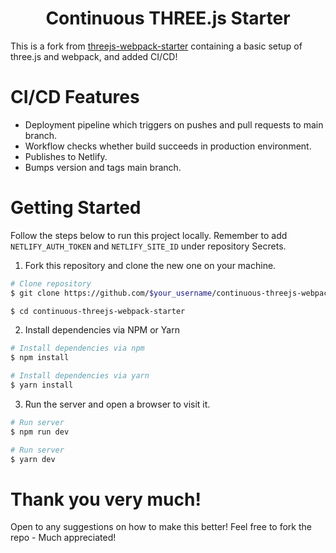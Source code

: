 <h1 align="center">Continuous THREE.js Starter</h1>

This is a fork from [threejs-webpack-starter](https://github.com/ShivangAgr/threejs-webpack-starter) containing a basic setup of three.js and webpack, and added CI/CD!

# CI/CD Features

- Deployment pipeline which triggers on pushes and pull requests to main branch.
- Workflow checks whether build succeeds in production environment.
- Publishes to Netlify.
- Bumps version and tags main branch.

# Getting Started

Follow the steps below to run this project locally. Remember to add `NETLIFY_AUTH_TOKEN` and `NETLIFY_SITE_ID` under repository Secrets.

1. Fork this repository and clone the new one on your machine.

```bash
# Clone repository
$ git clone https://github.com/$your_username/continuous-threejs-webpack-starter.git

$ cd continuous-threejs-webpack-starter
```

2. Install dependencies via NPM or Yarn

```bash
# Install dependencies via npm
$ npm install

# Install dependencies via yarn
$ yarn install
```

3. Run the server and open a browser to visit it.

```bash
# Run server
$ npm run dev

# Run server
$ yarn dev
```

# Thank you very much!

Open to any suggestions on how to make this better! Feel free to fork the repo - Much appreciated!
